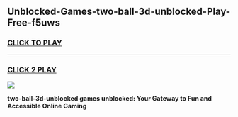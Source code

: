
## Unblocked-Games-two-ball-3d-unblocked-Play-Free-f5uws
<h3>
<a href="https://premium76.site?title=two-ball-3d-unblocked&ref=23A">CLICK TO PLAY</a></h3>
<hr>

<h3>
<a href="https://premium76.site?title=two-ball-3d-unblocked&ref=23A">CLICK 2 PLAY</a>
  
</h3>

<a href="https://premium76.site?title=two-ball-3d-unblocked&ref=23A"><img src="https://clearcache.store/games.png"></a>


**two-ball-3d-unblocked games unblocked: Your Gateway to Fun and Accessible Online Gaming**
